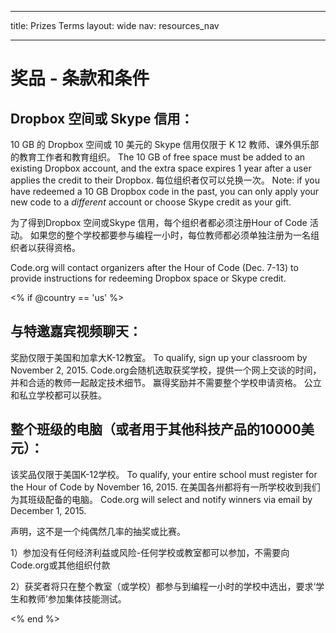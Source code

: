 * * *

title: Prizes Terms layout: wide nav: resources_nav

* * *

# 奖品 - 条款和条件

## Dropbox 空间或 Skype 信用：

10 GB 的 Dropbox 空间或 10 美元的 Skype 信用仅限于 K 12 教师、课外俱乐部的教育工作者和教育组织。 The 10 GB of free space must be added to an existing Dropbox account, and the extra space expires 1 year after a user applies the credit to their Dropbox. 每位组织者仅可以兑换一次。 Note: if you have redeemed a 10 GB Dropbox code in the past, you can only apply your new code to a *different* account or choose Skype credit as your gift.

为了得到Dropbox 空间或Skype 信用，每个组织者都必须注册Hour of Code 活动。 如果您的整个学校都要参与编程一小时，每位教师都必须单独注册为一名组织者以获得资格。

Code.org will contact organizers after the Hour of Code (Dec. 7-13) to provide instructions for redeeming Dropbox space or Skype credit.

<% if @country == 'us' %>

## 与特邀嘉宾视频聊天：

奖励仅限于美国和加拿大K-12教室。 To qualify, sign up your classroom by November 2, 2015. Code.org会随机选取获奖学校，提供一个网上交谈的时间，并和合适的教师一起敲定技术细节。 赢得奖励并不需要整个学校申请资格。 公立和私立学校都可以获胜。

## 整个班级的电脑（或者用于其他科技产品的10000美元）：

该奖品仅限于美国K-12学校。 To qualify, your entire school must register for the Hour of Code by November 16, 2015. 在美国各州都将有一所学校收到我们为其班级配备的电脑。 Code.org will select and notify winners via email by December 1, 2015.

声明，这不是一个纯偶然几率的抽奖或比赛。

1）参加没有任何经济利益或风险-任何学校或教室都可以参加，不需要向Code.org或其他组织付款

2）获奖者将只在整个教室（或学校）都参与到编程一小时的学校中选出，要求‘学生和教师’参加集体技能测试。

<% end %>